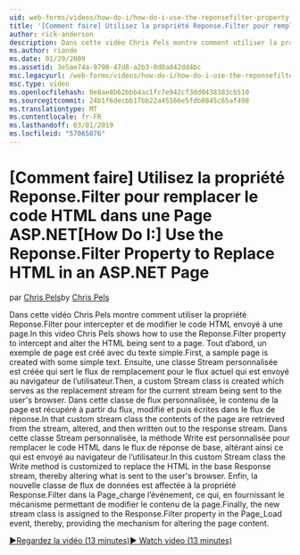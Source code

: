 ```yaml
---
uid: web-forms/videos/how-do-i/how-do-i-use-the-reponsefilter-property-to-replace-html-in-an-aspnet-page
title: '[Comment faire] Utilisez la propriété Reponse.Filter pour remplacer le code HTML dans une Page ASP.NET | Microsoft Docs'
author: rick-anderson
description: Dans cette vidéo Chris Pels montre comment utiliser la propriété Reponse.Filter pour intercepter et de modifier le code HTML envoyé à une page. Tout d’abord, un exemple de page est créée w...
ms.author: riande
ms.date: 01/29/2009
ms.assetid: 3e5ae74a-9798-47d8-a2b3-0d8ad42dd4bc
msc.legacyurl: /web-forms/videos/how-do-i/how-do-i-use-the-reponsefilter-property-to-replace-html-in-an-aspnet-page
msc.type: video
ms.openlocfilehash: 0e8ae8b62bbb4ac1fc7e942cf3dd0438383cb510
ms.sourcegitcommit: 24b1f6decbb17bb22a45166e5fdb0845c65af498
ms.translationtype: MT
ms.contentlocale: fr-FR
ms.lasthandoff: 03/01/2019
ms.locfileid: "57065076"
---
```

<a name="how-do-i-use-the-reponsefilter-property-to-replace-html-in-an-aspnet-page"></a><span data-ttu-id="e38ce-104">[Comment faire] Utilisez la propriété Reponse.Filter pour remplacer le code HTML dans une Page ASP.NET</span><span class="sxs-lookup"><span data-stu-id="e38ce-104">[How Do I:] Use the Reponse.Filter Property to Replace HTML in an ASP.NET Page</span></span>
====================
<span data-ttu-id="e38ce-105">par [Chris Pels](https://twitter.com/chrispels)</span><span class="sxs-lookup"><span data-stu-id="e38ce-105">by [Chris Pels](https://twitter.com/chrispels)</span></span>

<span data-ttu-id="e38ce-106">Dans cette vidéo Chris Pels montre comment utiliser la propriété Reponse.Filter pour intercepter et de modifier le code HTML envoyé à une page.</span><span class="sxs-lookup"><span data-stu-id="e38ce-106">In this video Chris Pels shows how to use the Reponse.Filter property to intercept and alter the HTML being sent to a page.</span></span> <span data-ttu-id="e38ce-107">Tout d’abord, un exemple de page est créé avec du texte simple.</span><span class="sxs-lookup"><span data-stu-id="e38ce-107">First, a sample page is created with some simple text.</span></span> <span data-ttu-id="e38ce-108">Ensuite, une classe Stream personnalisée est créée qui sert le flux de remplacement pour le flux actuel qui est envoyé au navigateur de l’utilisateur.</span><span class="sxs-lookup"><span data-stu-id="e38ce-108">Then, a custom Stream class is created which serves as the replacement stream for the current stream being sent to the user's browser.</span></span> <span data-ttu-id="e38ce-109">Dans cette classe de flux personnalisée, le contenu de la page est récupéré à partir du flux, modifié et puis écrites dans le flux de réponse.</span><span class="sxs-lookup"><span data-stu-id="e38ce-109">In that custom stream class the contents of the page are retrieved from the stream, altered, and then written out to the response stream.</span></span> <span data-ttu-id="e38ce-110">Dans cette classe Stream personnalisée, la méthode Write est personnalisée pour remplacer le code HTML dans le flux de réponse de base, altérant ainsi ce qui est envoyé au navigateur de l’utilisateur.</span><span class="sxs-lookup"><span data-stu-id="e38ce-110">In this custom Stream class the Write method is customized to replace the HTML in the base Response stream, thereby altering what is sent to the user's browser.</span></span> <span data-ttu-id="e38ce-111">Enfin, la nouvelle classe de flux de données est affectée à la propriété Response.Filter dans la Page\_charge l’événement, ce qui, en fournissant le mécanisme permettant de modifier le contenu de la page.</span><span class="sxs-lookup"><span data-stu-id="e38ce-111">Finally, the new stream class is assigned to the Response.Filter property in the Page\_Load event, thereby, providing the mechanism for altering the page content.</span></span>

[<span data-ttu-id="e38ce-112">&#9654;Regardez la vidéo (13 minutes)</span><span class="sxs-lookup"><span data-stu-id="e38ce-112">&#9654; Watch video (13 minutes)</span></span>](https://channel9.msdn.com/Blogs/ASP-NET-Site-Videos/how-do-i-use-the-reponsefilter-property-to-replace-html-in-an-aspnet-page)
